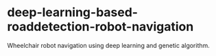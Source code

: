 # deep-learning-based-roaddetection-robot-navigation
Wheelchair robot navigation using deep learning and genetic algorithm.
